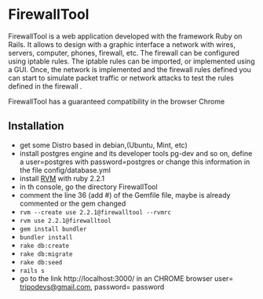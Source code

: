 FirewallTool
====================
FirewallTool is a web application developed with the framework Ruby on Rails. It allows to design with a graphic interface a network with wires, servers, computer, phones, firewall, etc. The firewall can be configured using iptable rules. The iptable rules can be imported, or implemented using a GUI. Once, the network is implemented and the firewall rules defined you can start to simulate packet traffic or network attacks to test the rules defined in the firewall . 

FirewallTool has a guaranteed compatibility in the browser Chrome

Installation
---------------------
* get some Distro based in debian,(Ubuntu, Mint, etc)
* install postgres engine and its developer tools pg-dev and so on, define a user=postgres with password=postgres or change this information in the file config/database.yml
* install [RVM](https://rvm.io/rvm/install) with ruby 2.2.1
* in th console, go the directory FirewallTool
* comment the line 36 (add #) of the Gemfile file, maybe is already commented or the gem changed
* `rvm --create use 2.2.1@firewalltool --rvmrc`
* `rvm use 2.2.1@firewalltool`
* `gem install bundler`
* `bundler install`
* `rake db:create`
* `rake db:migrate`
* `rake db:seed`
* `rails s`
* go to the link http://localhost:3000/ in an CHROME browser user= tripodevs@gmail.com, password= password

